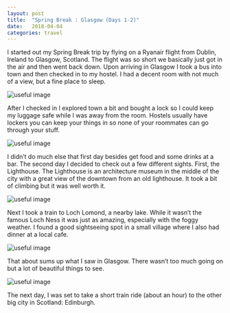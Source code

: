 ```yaml
---
layout: post
title:  "Spring Break : Glasgow (Days 1-2)"
date:   2018-04-04
categories: travel
---
```


I started out my Spring Break trip by flying on a Ryanair flight from Dublin, Ireland to Glasgow, Scotland. The flight was so short we basically just got in the air and then went back down. Upon arriving in Glasgow I took a bus into town and then checked in to my hostel. I had a decent room with not much of a view, but a fine place to sleep.

![useful image]({{site.baseurl}}/assets/img/image.jpg)

After I checked in I explored town a bit and bought a lock so I could keep my luggage safe while I was away from the room. Hostels usually have lockers you can keep your things in so none of your roommates can go through your stuff.

![useful image]({{site.baseurl}}/assets/img/image.jpg)

I didn’t do much else that first day besides get food and some drinks at a bar. The second day I decided to check out a few different sights. First, the Lighthouse. The Lighthouse is an architecture museum in the middle of the city with a great view of the downtown from an old lighthouse. It took a bit of climbing but it was well worth it.

![useful image]({{site.baseurl}}/assets/img/image.jpg)

Next I took a train to Loch Lomond, a nearby lake. While it wasn’t the famous Loch Ness it was just as amazing, especially with the foggy weather. I found a good sightseeing spot in a small village where I also had dinner at a local cafe.

![useful image]({{site.baseurl}}/assets/img/image.jpg)

That about sums up what I saw in Glasgow. There wasn’t too much going on but a lot of beautiful things to see.

![useful image]({{site.baseurl}}/assets/img/image.jpg)

The next day, I was set to take a short train ride (about an hour) to the other big city in Scotland: Edinburgh.